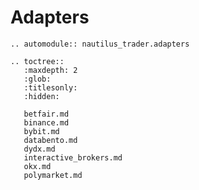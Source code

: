 # Adapters

```{eval-rst}
.. automodule:: nautilus_trader.adapters
```

```{eval-rst}
.. toctree::
   :maxdepth: 2
   :glob:
   :titlesonly:
   :hidden:
   
   betfair.md
   binance.md
   bybit.md
   databento.md
   dydx.md
   interactive_brokers.md
   okx.md
   polymarket.md
```
